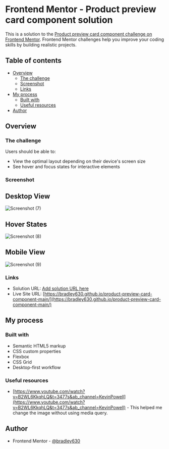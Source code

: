 # Frontend Mentor - Product preview card component solution

This is a solution to the [Product preview card component challenge on Frontend Mentor](https://www.frontendmentor.io/challenges/product-preview-card-component-GO7UmttRfa). Frontend Mentor challenges help you improve your coding skills by building realistic projects. 

## Table of contents

- [Overview](#overview)
  - [The challenge](#the-challenge)
  - [Screenshot](#screenshot)
  - [Links](#links)
- [My process](#my-process)
  - [Built with](#built-with)
  - [Useful resources](#useful-resources)
- [Author](#author)

## Overview

### The challenge

Users should be able to:

- View the optimal layout depending on their device's screen size
- See hover and focus states for interactive elements

### Screenshot

## Desktop View
![Screenshot (7)](https://github.com/bradley630/product-preview-card-component-main/assets/90295083/fd2e5098-001e-46ba-83d3-471f9b7d6ab5)

## Hover States
![Screenshot (8)](https://github.com/bradley630/product-preview-card-component-main/assets/90295083/bc82626a-f828-4c37-ac32-62551462bc1a)

## Mobile View
![Screenshot (9)](https://github.com/bradley630/product-preview-card-component-main/assets/90295083/0df7184e-396f-4900-86b8-dd6022064ff8)

### Links

- Solution URL: [Add solution URL here](https://your-solution-url.com)
- Live Site URL: [https://bradley630.github.io/product-preview-card-component-main/](https://bradley630.github.io/product-preview-card-component-main/)

## My process

### Built with

- Semantic HTML5 markup
- CSS custom properties
- Flexbox
- CSS Grid
- Desktop-first workflow

### Useful resources

- [https://www.youtube.com/watch?v=B2WL6KkqhLQ&t=3477s&ab_channel=KevinPowell](https://www.youtube.com/watch?v=B2WL6KkqhLQ&t=3477s&ab_channel=KevinPowell) - This helped me change the image without using media query.

## Author
- Frontend Mentor - [@bradley630](https://www.frontendmentor.io/profile/bradley630)

